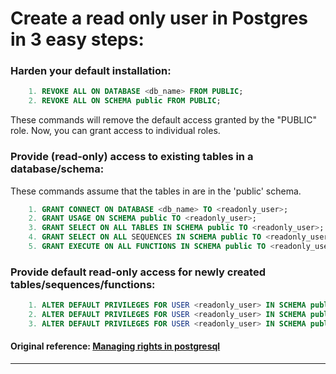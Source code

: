 
# Create a read only user in Postgres in 3 easy steps:

### Harden your default installation:

```sql
    1. REVOKE ALL ON DATABASE <db_name> FROM PUBLIC;
    2. REVOKE ALL ON SCHEMA public FROM PUBLIC; 
```

These commands will remove the default access granted by the "PUBLIC" role. Now, you can grant access to individual roles.

### Provide (read-only) access to existing tables in a database/schema:
    
These commands assume that the tables in are in the 'public' schema.

```sql
    1. GRANT CONNECT ON DATABASE <db_name> TO <readonly_user>;
    2. GRANT USAGE ON SCHEMA public TO <readonly_user>;
    3. GRANT SELECT ON ALL TABLES IN SCHEMA public TO <readonly_user>;
    4. GRANT SELECT ON ALL SEQUENCES IN SCHEMA public TO <readonly_user>;
    5. GRANT EXECUTE ON ALL FUNCTIONS IN SCHEMA public TO <readonly_user>;
```

### Provide default read-only access for newly created tables/sequences/functions:

```sql
    1. ALTER DEFAULT PRIVILEGES FOR USER <readonly_user> IN SCHEMA public GRANT SELECT ON TABLES TO <readonly_user>;
    2. ALTER DEFAULT PRIVILEGES FOR USER <readonly_user> IN SCHEMA public GRANT SELECT ON SEQUENCES TO <readonly_user>;
    3. ALTER DEFAULT PRIVILEGES FOR USER <readonly_user> IN SCHEMA public GRANT EXECUTE ON FUNCTIONS TO <readonly_user>;
```

#### Original reference: [Managing rights in postgresql][1]

----------


  [1]: http://wiki.postgresql.org/images/d/d1/Managing_rights_in_postgresql.pdf
